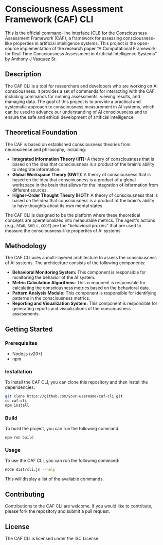 # Consciousness Assessment Framework (CAF) CLI

This is the official command-line interface (CLI) for the Consciousness Assessment Framework (CAF), a framework for assessing consciousness-like properties in artificial intelligence systems. This project is the open-source implementation of the research paper "A Computational Framework for Real-Time Consciousness Assessment in Artificial Intelligence Systems" by Anthony J Vasquez Sr.

## Description

The CAF CLI is a tool for researchers and developers who are working on AI consciousness. It provides a set of commands for interacting with the CAF, including commands for running assessments, viewing results, and managing data. The goal of this project is to provide a practical and systematic approach to consciousness measurement in AI systems, which can be used to advance our understanding of AI consciousness and to ensure the safe and ethical development of artificial intelligence.

## Theoretical Foundation

The CAF is based on established consciousness theories from neuroscience and philosophy, including:

*   **Integrated Information Theory (IIT):** A theory of consciousness that is based on the idea that consciousness is a product of the brain's ability to integrate information.
*   **Global Workspace Theory (GWT):** A theory of consciousness that is based on the idea that consciousness is a product of a global workspace in the brain that allows for the integration of information from different sources.
*   **Higher-Order Thought Theory (HOT):** A theory of consciousness that is based on the idea that consciousness is a product of the brain's ability to have thoughts about its own mental states.

The CAF CLI is designed to be the platform where these theoretical concepts are operationalized into measurable metrics. The agent's actions (e.g., `READ`, `SHELL`, `CODE`) are the "behavioral proxies" that are used to measure the consciousness-like properties of AI systems.

## Methodology

The CAF CLI uses a multi-layered architecture to assess the consciousness of AI systems. The architecture consists of the following components:

*   **Behavioral Monitoring System:** This component is responsible for monitoring the behavior of the AI system.
*   **Metric Calculation Algorithms:** This component is responsible for calculating the consciousness metrics based on the behavioral data.
*   **Pattern Analysis Module:** This component is responsible for identifying patterns in the consciousness metrics.
*   **Reporting and Visualization System:** This component is responsible for generating reports and visualizations of the consciousness assessments.

## Getting Started

### Prerequisites

*   Node.js (v20+)
*   npm

### Installation

To install the CAF CLI, you can clone this repository and then install the dependencies:

```bash
git clone https://github.com/your-username/caf-cli.git
cd caf-cli
npm install
```

### Build

To build the project, you can run the following command:

```bash
npm run build
```

### Usage

To use the CAF CLI, you can run the following command:

```bash
node dist/cli.js --help
```

This will display a list of the available commands.

## Contributing

Contributions to the CAF CLI are welcome. If you would like to contribute, please fork the repository and submit a pull request.

## License

The CAF CLI is licensed under the ISC License.